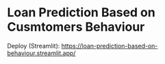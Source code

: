 # Loan Prediction Based on Cusmtomers Behaviour

Deploy (Streamlit): https://loan-prediction-based-on-behaviour.streamlit.app/

